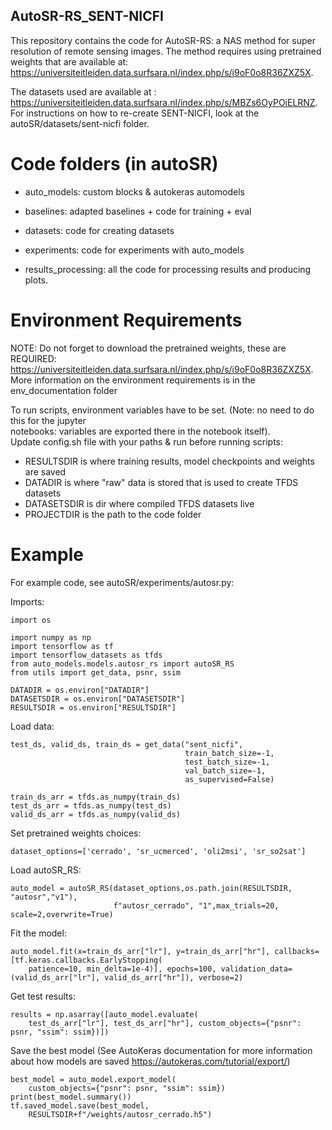 ## AutoSR-RS_SENT-NICFI

This repository contains the code for AutoSR-RS: a NAS method for super resolution of remote sensing images.
The method requires using pretrained weights that are available at: https://universiteitleiden.data.surfsara.nl/index.php/s/i9oF0o8R36ZXZ5X.

The datasets used are available at : https://universiteitleiden.data.surfsara.nl/index.php/s/MBZs6OyPOiELRNZ.
For instructions on how to re-create SENT-NICFI, look at the autoSR/datasets/sent-nicfi folder.

# Code folders (in autoSR)

- auto_models:
  custom blocks & autokeras automodels

- baselines:
  adapted baselines + code for training + eval

- datasets:
  code for creating datasets

- experiments:
  code for experiments with auto_models

- results_processing:
  all the code for processing results and producing plots.
  

# Environment Requirements
NOTE: Do not forget to download the pretrained weights, these are REQUIRED: https://universiteitleiden.data.surfsara.nl/index.php/s/i9oF0o8R36ZXZ5X.
More information on the environment requirements is in the env_documentation folder

To run scripts, environment variables have to be set. (Note: no need to do this for the jupyter  
notebooks: variables are exported there in the notebook itself).  
Update config.sh file with your paths & run before running scripts:

- RESULTSDIR is where training results, model checkpoints and weights are saved
- DATADIR is where "raw" data is stored that is used to create TFDS datasets
- DATASETSDIR is dir where compiled TFDS datasets live
- PROJECTDIR is the path to the code folder

# Example
For example code, see autoSR/experiments/autosr.py:

Imports:
```
import os

import numpy as np
import tensorflow as tf
import tensorflow_datasets as tfds
from auto_models.models.autosr_rs import autoSR_RS
from utils import get_data, psnr, ssim

DATADIR = os.environ["DATADIR"]
DATASETSDIR = os.environ["DATASETSDIR"]
RESULTSDIR = os.environ["RESULTSDIR"]
```

Load data:
```
test_ds, valid_ds, train_ds = get_data("sent_nicfi",
                                       train_batch_size=-1,
                                       test_batch_size=-1,
                                       val_batch_size=-1,
                                       as_supervised=False)

train_ds_arr = tfds.as_numpy(train_ds)
test_ds_arr = tfds.as_numpy(test_ds)
valid_ds_arr = tfds.as_numpy(valid_ds)
```

Set pretrained weights choices:
```
dataset_options=['cerrado', 'sr_ucmerced', 'oli2msi', 'sr_so2sat']
```

Load autoSR_RS:
```
auto_model = autoSR_RS(dataset_options,os.path.join(RESULTSDIR, "autosr","v1"),
                       f"autosr_cerrado", "1",max_trials=20, scale=2,overwrite=True)
```

Fit the model:
```
auto_model.fit(x=train_ds_arr["lr"], y=train_ds_arr["hr"], callbacks=[tf.keras.callbacks.EarlyStopping(
    patience=10, min_delta=1e-4)], epochs=100, validation_data=(valid_ds_arr["lr"], valid_ds_arr["hr"]), verbose=2)
```

Get test results:
```
results = np.asarray([auto_model.evaluate(
    test_ds_arr["lr"], test_ds_arr["hr"], custom_objects={"psnr": psnr, "ssim": ssim})])
```

Save the best model (See AutoKeras documentation for more information about how models are saved https://autokeras.com/tutorial/export/)
```
best_model = auto_model.export_model(
    custom_objects={"psnr": psnr, "ssim": ssim})
print(best_model.summary())
tf.saved_model.save(best_model,
    RESULTSDIR+f"/weights/autosr_cerrado.h5")
```
